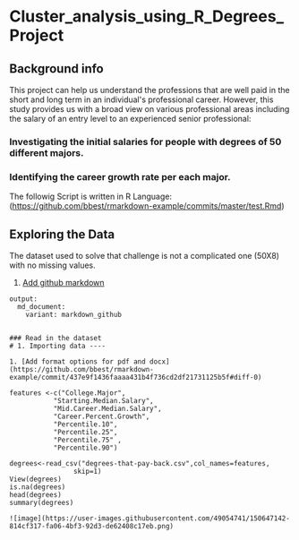 
# Cluster_analysis_using_R_Degrees_Project

## Background info
This project can help us understand the professions that are well paid in the short and long term in an individual's professional career. However, this study provides us with a broad view on various professional areas including the salary of an entry level to an experienced senior professional:
 ### Investigating the initial salaries for people with   degrees of 50  different majors. 
 ### Identifying the career growth rate per each major.

The followig Script is written in R Language: (https://github.com/bbest/rmarkdown-example/commits/master/test.Rmd) 

## Exploring the Data 
The dataset used to solve that challenge is not a complicated one (50X8) with no missing values. 

1. [Add github markdown](https://github.com/bbest/rmarkdown-example/commit/c3e428e781f8b505feedc0d97b33080ed59067f6#diff-0)

  ```
  output:
    md_document:
      variant: markdown_github


### Read in the dataset
# 1. Importing data ----

1. [Add format options for pdf and docx](https://github.com/bbest/rmarkdown-example/commit/437e9f1436faaaa431b4f736cd2df21731125b5f#diff-0)

features <-c("College.Major",
             "Starting.Median.Salary",
             "Mid.Career.Median.Salary",
             "Career.Percent.Growth",
             "Percentile.10",
             "Percentile.25",
             "Percentile.75" ,
             "Percentile.90")

degrees<-read_csv("degrees-that-pay-back.csv",col_names=features,
                  skip=1)
View(degrees)
is.na(degrees)
head(degrees)
summary(degrees)

![image](https://user-images.githubusercontent.com/49054741/150647142-814cf317-fa06-4bf3-92d3-de62408c17eb.png)


